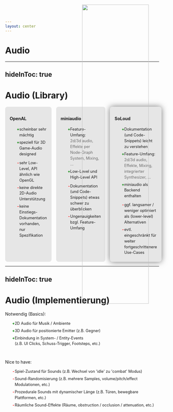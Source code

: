 ```yaml
---
layout: center
---
```


# Audio 

---
hideInToc: true
---

# Audio (Library)
<style>
.col-container {
    display: flex;
    width: 100%;
    gap: 15px;
    margin-top: 20px;
}

.col {
    flex: 1;
    background-color: #8883;
    padding: 10px 15px;
    border-radius: 8px;
}

ul {
    list-style-type: "+";
    font-size: 0.9em;
    margin: 10px 0;
    line-height: 1.5em;
}
ul li {
    margin: 0 0 5px 10px;
}

ul li::marker {
    color: green;
    font-weight: bold;
}

ul:last-child {
    list-style-type: "-";
}
ul:last-child li::marker {
    color: red;
}
</style>

<div class="col-container">
    <div class="col">
        <h4>OpenAL <Cite bref="open-al" /></h4>
        <ul>
            <li>scheinbar sehr mächtig</li>
            <li>speziell für 3D Game-Audio designed</li>
        </ul>
        <ul>
            <li>sehr Low-Level, API ähnlich wie OpenGL</li>
            <li>keine direkte 2D-Audio Unterstützung</li>
            <li>keine Einstiegs-Dokumentation vorhanden, nur Spezifikation</li>
        </ul>
    </div>
    <div class="col">
        <h4>miniaudio <Cite bref="miniaudio" /></h4>
        <ul>
            <li>Feature-Umfang: <div style="opacity:0.6;">2d/3d audio, Effekte per Node-Graph System, Mixing, ...</div></li>
            <li>Low-Level und High-Level API</li>
        </ul>
        <ul>
            <li>Dokumentation (und Code-Snippets) etwas schwer zu überblicken</li>
            <li>Ungenauigkeiten bzgl. Feature-Umfang</li>
        </ul>
    </div>
    <div class="col" style="box-shadow: 0 0 20px #0008">
        <h4><strong>SoLoud</strong> <Cite bref="soloud" /></h4>
        <ul>
            <li>Dokumentation (und Code-Snippets) leicht zu verstehen</li>
            <li>Feature-Umfang: <div style="opacity:0.6;">2d/3d audio, Effekte, Mixing, integrierter Synthesizer, ...</div></li>
            <li>miniaudio als Backend enthalten</li>
        </ul>
        <ul>
            <li>ggf. langsamer / weniger optimiert als (lower-level) Alternativen</li>
            <li>evtl. eingeschränkt für weiter fortgeschrittenere Use-Cases</li>
        </ul>
    </div>
</div>

---
hideInToc: true
---

# Audio (Implementierung)
<img src="/img/johann/concepts.png" style="right:15px;top:15px;position:absolute;width:calc(50% - 15px);">

Notwendig (Basics):
- 2D Audio für Musik / Ambiente
- 3D Audio für positionierte Emitter (z.B. Gegner)
- Einbindung in System- / Entity-Events  
(z.B. UI Clicks, Schuss-Trigger, Footsteps, etc.)

<br>

Nice to have:
- Spiel-Zustand für Sounds (z.B. Wechsel von 'idle' zu 'combat' Modus)
- Sound-Randomisierung (z.B. mehrere Samples, volume/pitch/effect Modulationen, etc.)
- Prozedurale Sounds mit dynamischer Länge (z.B. Türen, bewegbare Plattformen, etc.)
- Räumliche Sound-Effekte (Räume, obstruction / occlusion / attenuation, etc.)

<!--
- maybe even music matched effects (e.g. idle to combat transition, timed shots/explosions, etc.), probably needs beat information (bpm, etc. ?) of soundtrack files
-->
